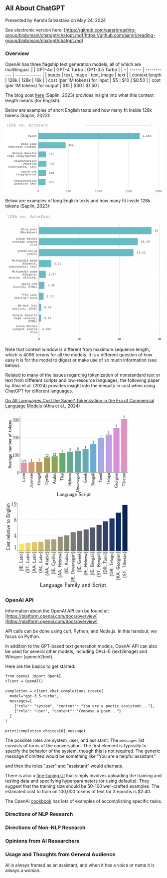 ## All About ChatGPT

Presented by Aarohi Srivastava on May 24, 2024

See electronic version here: [https://github.com/aarsri/reading-group/blob/main/chatgpt/chatgpt.md](https://github.com/aarsri/reading-group/blob/main/chatgpt/chatgpt.md)

### Overview

OpenAI has three flagship text generation models, all of which are multilingual.
| | GPT-4o | GPT-4 Turbo | GPT-3.5 Turbo |
| - | ------ | ----------- | ------------- |
| inputs | text, image | text, image | text |
| context length | 128k | 128k | 16k |
| cost (per 1M tokens) for input | $5 | $10 | $0.50 |
| cost (per 1M tokens) for output | $15 | $30 | $1.50 |

The blog post [here](https://dev.to/maximsaplin/gpt-4-128k-context-it-is-not-big-enough-1h02) (Saplin, 2023) provides insight into what this context length means (for English).

Below are examples of short English texts and how many fit inside 128k tokens (Saplin, 2023):

<img src="smaller.png" width="600">

Below are examples of long English texts and how many fit inside 128k tokens (Saplin, 2023):

<img src="larger.png" width="600">

Note that context window is different from maximum sequence length, which is 4096 tokens for all the models. It is a different question of how easy it is for the model to digest or make use of so much information (see below).

Related to many of the issues regarding tokenization of nonstandard text or text from different scripts and low-resource languages, the following paper by Ahia et al. (2024) provides insight into the inequity in cost when using ChatGPT for different languages. 

[Do All Languages Cost the Same? Tokenization in the Era of Commercial Language Models](https://arxiv.org/pdf/2305.13707) (Ahia et al., 2024)

<img src="numberoftokens.png" width="400">

<img src="costratio.png" width="400">

### OpenAI API
Information about the OpenAI API can be found at: [https://platform.openai.com/docs/overview](https://platform.openai.com/docs/overview)

API calls can be done using curl, Python, and Node.js. In this handout, we focus on Python.

In addition to the GPT-based text generation models, OpenAI API can also be used for several other models, including DALL-E (text2image) and Whisper (speech2text).

Here are the basics to get started:
```
from openai import OpenAI
client = OpenAI()

completion = client.chat.completions.create(
  model="gpt-3.5-turbo",
  messages=[
    {"role": "system", "content": "You are a poetic assistant..."},
    {"role": "user", "content": "Compose a poem..."}
  ]
)

print(completion.choices[0].message)
```
The possible roles are system, user, and assistant. The `messages` list consists of turns of the conversation. The first element is typically to specify the behavior of the system, though this is not required. The generic message if omitted would be something like "You are a helpful assistant."


and then the roles "user" and "assistant" would alternate.

There is also a [fine-tuning UI](https://platform.openai.com/docs/guides/fine-tuning) that simply involves uploading the training and testing data and specifying hyperparameters (or using defaults). They suggest that the training size should be 50-100 well-crafted examples. The estimated cost to train on 100,000 tokens of text for 3 epochs is $2.40.

The OpenAI [cookbook](https://cookbook.openai.com) has lots of examples of accomplishing specific tasks.

### Directions of NLP Research


### Directions of Non-NLP Research


### Opinions from AI Researchers


### Usage and Thoughts from General Audience





AI is always framed as an assistant, and when it has a voice or name it is always a woman.
